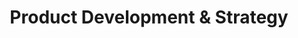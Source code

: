 ---
layout: default
image: jake.jpg
name: Jake Elia
title: Product Development & Strategy
order: 6

social: 
  - account: twitter
    username: LeylandJacob
  - account: facebook
    username: leylandjacob
  - account: github
    username: leylandjacob
  - account: instagram
    username: leylandjacob
  - account: rdio
    username: leylandjacob
    
---